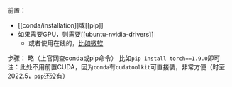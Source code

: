 前置：
- [[conda/installation]]或[[pip]]
- 如果需要GPU，则需要[[ubuntu-nvidia-drivers]]
  - 或者使用在线的，[比如微软](https://docs.microsoft.com/en-us/learn/modules/intro-machine-learning-pytorch/)

步骤：
略（上官网查conda或pip命令）
比如`pip install torch==1.9.0`即可
注：此处不用前置CUDA，因为`conda`有`cudatoolkit`可直接装，非常方便（时至2022.5，`pip`还没有）